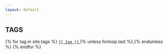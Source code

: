 ```yaml
---
layout: default
---
```


<h2>TAGS</h2>

{% for tag in site.tags %}
<a href="/tag/{{ tag }}"><code class="highligher-rouge"><nobr>{{ tag }}</nobr></code>&nbsp;</a>{% unless forloop.last %},{% endunless %}
{% endfor %}
